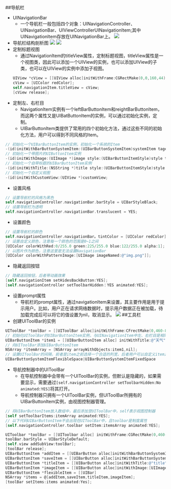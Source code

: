 ##导航栏
- UINavigationBar
    + 一个导航栏一般包括四个对象：UINavigationController、UINavigationBar、UIViewControllerUINavigationItem;其中UINavigationItem存放在UINavigationBar上。
![](https://github.com/zt1991616/blog/raw/master/Image/14022007.png)
- 导航栏结构剖析图
![](https://github.com/zt1991616/blog/raw/master/Image/UIViewControllerItem.png)
![](https://github.com/zt1991616/blog/raw/master/Image/UIViewControllerItem2.png)
- 定制标题视图
    + 通过NavigationItem的titleView属性，定制标题视图，titleView属性是一个视图类，因此可以添加一个UIView的实例，也可以添加UIView的子类，也可以在UIView的实例中添加子视图。
    ```Objective-C
    UIView *cView = [[UIView alloc]initWithFrame:CGRectMake(0,0,160,44)];
    cView = [UIColor redColor];
    self.navigationItem.titleView = cView;
    [cView release];
    ```
- 定制左、右栏目
    + NavigationItem实例有一个leftBarButtonItem和reightBarButtonItem，而这两个属性又是UIBatButtonItem的实例，可以通过初始化实例，定制。
    + UIBarButtonItem类提供了常用的四个初始化方法，通过这些不同的初始化方法，用户可以得到不同风格的Item。
```Objective-C
// 初始化一个UIBarButtonItem的实例，初始化一个系统的Item
-(id)initWithBarButtonSystemItem:(UIBarButtonSystemItem)systemItem taget:(id)target action:(SEL)action;
// 初始化一个带图片的UIButtonItem实例
-(id)initWithImage:(UIImage *)image style:(UIBarButtonItemStyle)style target:(id)target action:(SEL)action;
// 初始化一个自带标题的UIBarButtonItem实例
-(id)initWithTitle:(NSString *)title style:(UIBarButtonItemStyle)style target:(id)target action:(SEL)action;
// 初始化一个自定义视图
-(id)initWithCustomView:(UIView *)customView;
```
- 设置风格
```Objective-C
// 设置导航栏的风格为黑色
self.navigationController.navigationBar.barStyle = UIBarStyleBlack;
// 设置导航栏为透明
self.navigationController.navigationBar.translucent = YES;
```
- 设置颜色
```Objective-C
// 设置导航栏的颜色
self.navigationController.navigationBar。tintColor = [UIColor redColor];
// 设置自定义颜色，注意每一个颜色的范围是0~1之间
[UIColor colorWithRed:0/255.0 green:225/255.0 blue:122/255.0 alpha:1];
// 以图片作为颜色，注意这里是无法设置NavigationBar
[UIColor colorWithPatternImage:[UIImage imageNamed:@"img.png"]];
```
- 隐藏返回按钮
```Objective-C
// 隐藏返回按钮，后者带动画效果
[self.navigationItem setHidesBackButton:YES];
[self.navigationController setToolbarHidden：YES animated:YES];
```
- 设置prompt属性
    + 导航栏的prompt属性，通过navigationItem来设置，其主要作用是用于提示用户。比如，用户正在请求网络数据时，提示用户数据正在被加载，待加载完成后可以将它的值设置为nil，取消显示。
![](https://github.com/zt1991616/blog/raw/master/Image/prompt.png)
##工具栏
- 创建UIToolBar的实例
```Objective-C
UIToolBar *toolBar = [[UIToolBar alloc]initWithFrame:CFrectMake(0,460-88,320,44)];
// 初始化UIToolBar的UIBarButtonItem实例，与UINavigationItem中左、右栏目是相同的
UIBarButtonItem *item1 = [[UIBarButtonItem alloc] initWithTitle:@"天气" style:UIBarButtonItemStyleBordered target:self action:nil];
// 向UIToolBar添加UIBarButtonItem
NSArray *itemArray = [NSArray arrayWithObjects:item1,nil];
// 设置UIToolBar的间隔，前者是item之前选择一个合适的列宽，后者用户可以自定义item之间的列宽，需要通过UIBar实例中的width属性来设置。
UIBarButtonSystemItemFlexibleSpace|UIBarButtonSystemItemFixedSpace
```
- 导航控制器中的UIToolBar
    + 在导航控制器中会带有一个UIToolBar的实例，但默认是隐藏的，如果需要显示，需要通过`[self.navigationController setToolbarHidden:No animated:YES]`将其打开。
    + 导航控制器只拥有一个UIToolBar实例，但UIToolBar所拥有的UIBarButtonItem实例，由视图控制器管理。
```Objective-C
// 将UIBarButtonItem放入数组中，最后添加至UIToolBar中，self表示视图控制器
[self setToolbarItems:itemArray animated:YES];
// 以下代码UIBarButtonItem不会出现在UIToolBar中，且toolbar是制度属性
[self.navigationController.toolbar setItem:itemsArray animated:YES];
```
```Objective-C
UIToolbar *toolBar = [[UIToolbar alloc] initWithFrame:CGRectMake(0,460-44-44,320,44)];
toolBar.barStyle = UIBarStyleDefault;
[self.view addSubView:toolBar];
[toolBar release];
UIBarButtonItem *addItem = [[UIBarButton alloc]initWithBarButtonSystemItem:UIBarButtonSystemItemAdd target:self action:nil];
UIBarButtonItem *saveItem = [[UIBarButton alloc]initWithBarButtonSystemItem:UIBarButtonSystemItemSave target:self action:nil];
UIBarButtonItem *titleItem = [[UIBarButton alloc]initWithTitle:@"title" style:UIBarButtonItemStylePlain target:self action:nil];
UIBarButtonItem *imageItem = [[UIBarButton alloc]initWithImage:[UIImage imageNamed:@"1"] style:UIBarButtonItemStylePlain target:self action:nil];
UIBarButtonItem *flexibleItem = [[UIBar]
NSArray *items = @[addItem,saveItem,titleItem,imageItem];
[toolBar setItems:items animated:Yes];
```